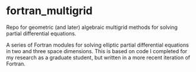 fortran_multigrid
=================

Repo for geometric (and later) algebraic multigrid methods for solving partial differential equations.

A series of Fortran modules for solving elliptic partial differential equations in two and three space dimensions. This is based on code I completed for my research as a graduate student, but written in a more recent iteration of Fortran.
